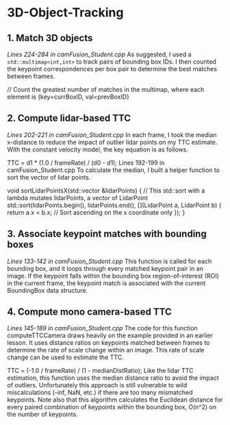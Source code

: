 # 3D-Object-Tracking

## 1. Match 3D objects
*Lines 224-284 in camFusion_Student.cpp*
As suggested, I used a `std::multimap<int,int>` to track pairs of bounding box IDs. I then counted the keypoint correspondences per box pair to determine the best matches between frames.

// Count the greatest number of matches in the multimap, where each element is {key=currBoxID, val=prevBoxID}
## 2. Compute lidar-based TTC
*Lines 202-221 in camFusion_Student.cpp*
In each frame, I took the median x-distance to reduce the impact of outlier lidar points on my TTC estimate. With the constant velocity model, the key equation is as follows.

TTC = d1 * (1.0 / frameRate) / (d0 - d1);
Lines 192-199 in camFusion_Student.cpp
To calculate the median, I built a helper function to sort the vector of lidar points.

void sortLidarPointsX(std::vector<LidarPoint> &lidarPoints)
{
    // This std::sort with a lambda mutates lidarPoints, a vector of LidarPoint
    std::sort(lidarPoints.begin(), lidarPoints.end(), [](LidarPoint a, LidarPoint b) {
        return a.x < b.x;  // Sort ascending on the x coordinate only
    });
}
                         
## 3. Associate keypoint matches with bounding boxes
*Lines 133-142 in camFusion_Student.cpp*
This function is called for each bounding box, and it loops through every matched keypoint pair in an image. If the keypoint falls within the bounding box region-of-interest (ROI) in the current frame, the keypoint match is associated with the current BoundingBox data structure.

## 4. Compute mono camera-based TTC
*Lines 145-189 in camFusion_Student.cpp*
The code for this function computeTTCCamera draws heavily on the example provided in an earlier lesson. It uses distance ratios on keypoints matched between frames to determine the rate of scale change within an image. This rate of scale change can be used to estimate the TTC.

TTC = (-1.0 / frameRate) / (1 - medianDistRatio);
Like the lidar TTC estimation, this function uses the median distance ratio to avoid the impact of outliers. Unfortunately this approach is still vulnerable to wild miscalculations (-inf, NaN, etc.) if there are too many mismatched keypoints. Note also that this algorithm calculates the Euclidean distance for every paired combination of keypoints within the bounding box, O(n^2) on the number of keypoints.

